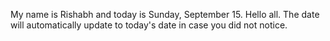 My name is Rishabh and today is Sunday, September 15. Hello all. The date will automatically update to today's date in case you did not notice.
